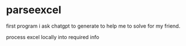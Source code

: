 # parseexcel
first program i ask chatgpt to generate to help me to solve for my friend.

process excel locally into required info
